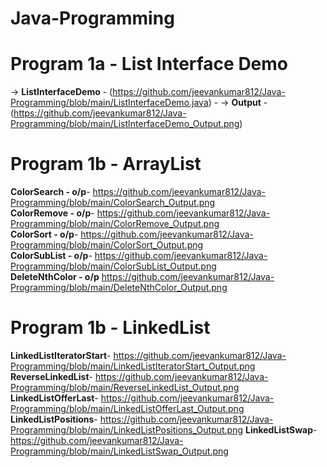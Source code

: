 # Java-Programming

# Program 1a - List Interface Demo
-> **ListInterfaceDemo** - (https://github.com/jeevankumar812/Java-Programming/blob/main/ListInterfaceDemo.java)  - -> **Output** - (https://github.com/jeevankumar812/Java-Programming/blob/main/ListInterfaceDemo_Output.png)

# Program 1b - ArrayList
**ColorSearch - o/p**- https://github.com/jeevankumar812/Java-Programming/blob/main/ColorSearch_Output.png  
**ColorRemove - o/p**- https://github.com/jeevankumar812/Java-Programming/blob/main/ColorRemove_Output.png  
**ColorSort - o/p**- https://github.com/jeevankumar812/Java-Programming/blob/main/ColorSort_Output.png  
**ColorSubList - o/p**- https://github.com/jeevankumar812/Java-Programming/blob/main/ColorSubList_Output.png  
**DeleteNthColor - o/p** https://github.com/jeevankumar812/Java-Programming/blob/main/DeleteNthColor_Output.png

# Program 1b - LinkedList
**LinkedListIteratorStart**- https://github.com/jeevankumar812/Java-Programming/blob/main/LinkedListIteratorStart_Output.png
**ReverseLinkedList**- https://github.com/jeevankumar812/Java-Programming/blob/main/ReverseLinkedList_Output.png
**LinkedListOfferLast**- https://github.com/jeevankumar812/Java-Programming/blob/main/LinkedListOfferLast_Output.png
**LinkedListPositions**- https://github.com/jeevankumar812/Java-Programming/blob/main/LinkedListPositions_Output.png
**LinkedListSwap**- https://github.com/jeevankumar812/Java-Programming/blob/main/LinkedListSwap_Output.png

